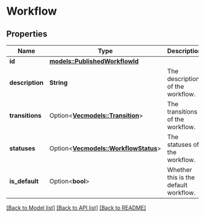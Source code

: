 # Workflow

## Properties

Name | Type | Description | Notes
------------ | ------------- | ------------- | -------------
**id** | [**models::PublishedWorkflowId**](PublishedWorkflowId.md) |  | 
**description** | **String** | The description of the workflow. | 
**transitions** | Option<[**Vec<models::Transition>**](Transition.md)> | The transitions of the workflow. | [optional]
**statuses** | Option<[**Vec<models::WorkflowStatus>**](WorkflowStatus.md)> | The statuses of the workflow. | [optional]
**is_default** | Option<**bool**> | Whether this is the default workflow. | [optional]

[[Back to Model list]](../README.md#documentation-for-models) [[Back to API list]](../README.md#documentation-for-api-endpoints) [[Back to README]](../README.md)


